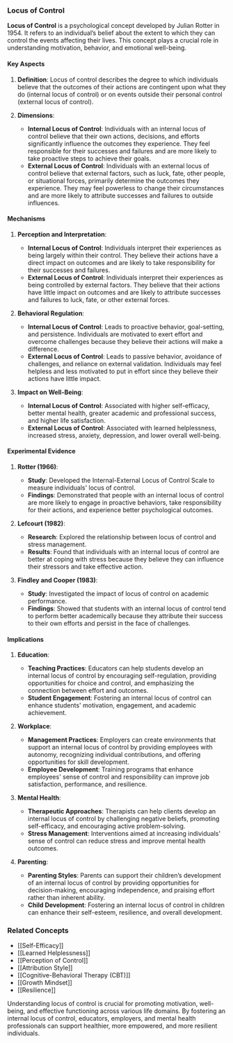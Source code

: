 ### Locus of Control

**Locus of Control** is a psychological concept developed by Julian Rotter in 1954. It refers to an individual’s belief about the extent to which they can control the events affecting their lives. This concept plays a crucial role in understanding motivation, behavior, and emotional well-being.

#### Key Aspects

1. **Definition**:
   Locus of control describes the degree to which individuals believe that the outcomes of their actions are contingent upon what they do (internal locus of control) or on events outside their personal control (external locus of control).

2. **Dimensions**:
   - **Internal Locus of Control**: Individuals with an internal locus of control believe that their own actions, decisions, and efforts significantly influence the outcomes they experience. They feel responsible for their successes and failures and are more likely to take proactive steps to achieve their goals.
   - **External Locus of Control**: Individuals with an external locus of control believe that external factors, such as luck, fate, other people, or situational forces, primarily determine the outcomes they experience. They may feel powerless to change their circumstances and are more likely to attribute successes and failures to outside influences.

#### Mechanisms

1. **Perception and Interpretation**:
   - **Internal Locus of Control**: Individuals interpret their experiences as being largely within their control. They believe their actions have a direct impact on outcomes and are likely to take responsibility for their successes and failures.
   - **External Locus of Control**: Individuals interpret their experiences as being controlled by external factors. They believe that their actions have little impact on outcomes and are likely to attribute successes and failures to luck, fate, or other external forces.

2. **Behavioral Regulation**:
   - **Internal Locus of Control**: Leads to proactive behavior, goal-setting, and persistence. Individuals are motivated to exert effort and overcome challenges because they believe their actions will make a difference.
   - **External Locus of Control**: Leads to passive behavior, avoidance of challenges, and reliance on external validation. Individuals may feel helpless and less motivated to put in effort since they believe their actions have little impact.

3. **Impact on Well-Being**:
   - **Internal Locus of Control**: Associated with higher self-efficacy, better mental health, greater academic and professional success, and higher life satisfaction.
   - **External Locus of Control**: Associated with learned helplessness, increased stress, anxiety, depression, and lower overall well-being.

#### Experimental Evidence

1. **Rotter (1966)**:
   - **Study**: Developed the Internal-External Locus of Control Scale to measure individuals' locus of control.
   - **Findings**: Demonstrated that people with an internal locus of control are more likely to engage in proactive behaviors, take responsibility for their actions, and experience better psychological outcomes.

2. **Lefcourt (1982)**:
   - **Research**: Explored the relationship between locus of control and stress management.
   - **Results**: Found that individuals with an internal locus of control are better at coping with stress because they believe they can influence their stressors and take effective action.

3. **Findley and Cooper (1983)**:
   - **Study**: Investigated the impact of locus of control on academic performance.
   - **Findings**: Showed that students with an internal locus of control tend to perform better academically because they attribute their success to their own efforts and persist in the face of challenges.

#### Implications

1. **Education**:
   - **Teaching Practices**: Educators can help students develop an internal locus of control by encouraging self-regulation, providing opportunities for choice and control, and emphasizing the connection between effort and outcomes.
   - **Student Engagement**: Fostering an internal locus of control can enhance students' motivation, engagement, and academic achievement.

2. **Workplace**:
   - **Management Practices**: Employers can create environments that support an internal locus of control by providing employees with autonomy, recognizing individual contributions, and offering opportunities for skill development.
   - **Employee Development**: Training programs that enhance employees' sense of control and responsibility can improve job satisfaction, performance, and resilience.

3. **Mental Health**:
   - **Therapeutic Approaches**: Therapists can help clients develop an internal locus of control by challenging negative beliefs, promoting self-efficacy, and encouraging active problem-solving.
   - **Stress Management**: Interventions aimed at increasing individuals' sense of control can reduce stress and improve mental health outcomes.

4. **Parenting**:
   - **Parenting Styles**: Parents can support their children’s development of an internal locus of control by providing opportunities for decision-making, encouraging independence, and praising effort rather than inherent ability.
   - **Child Development**: Fostering an internal locus of control in children can enhance their self-esteem, resilience, and overall development.

### Related Concepts

- [[Self-Efficacy]]
- [[Learned Helplessness]]
- [[Perception of Control]]
- [[Attribution Style]]
- [[Cognitive-Behavioral Therapy (CBT)]]
- [[Growth Mindset]]
- [[Resilience]]

Understanding locus of control is crucial for promoting motivation, well-being, and effective functioning across various life domains. By fostering an internal locus of control, educators, employers, and mental health professionals can support healthier, more empowered, and more resilient individuals.